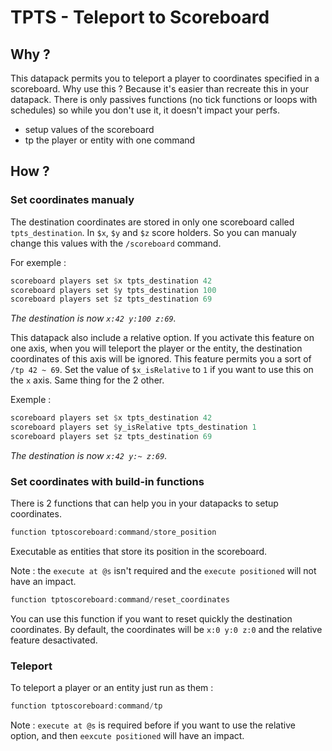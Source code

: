 # TPTS - Teleport to Scoreboard

## Why ?

This datapack permits you to teleport a player to coordinates specified in a scoreboard. Why use this ? Because it's easier than recreate this in your datapack.
There is only passives functions (no tick functions or loops with schedules) so while you don't use it, it doesn't impact your perfs.

* setup values of the scoreboard
* tp the player or entity with one command

## How ?

### Set coordinates manualy

The destination coordinates are stored in only one scoreboard called `tpts_destination`. In `$x`, `$y` and `$z` score holders.
So you can manualy change this values with the `/scoreboard` command.

For exemple :
```hs
scoreboard players set $x tpts_destination 42
scoreboard players set $y tpts_destination 100
scoreboard players set $z tpts_destination 69
```
*The destination is now `x:42 y:100 z:69`.*

This datapack also include a relative option. If you activate this feature on one axis, when you will teleport the player or the entity, the destination coordinates of this axis will be ignored. This feature permits you a sort of `/tp 42 ~ 69`. Set the value of `$x_isRelative` to `1` if you want to use this on the `x` axis. Same thing for the 2 other.

Exemple :
```hs
scoreboard players set $x tpts_destination 42
scoreboard players set $y_isRelative tpts_destination 1
scoreboard players set $z tpts_destination 69
```
*The destination is now `x:42 y:~ z:69`.*

### Set coordinates with build-in functions

There is 2 functions that can help you in your datapacks to setup coordinates.


```hs
function tptoscoreboard:command/store_position
```
Executable as entities that store its position in the scoreboard.

Note : the `execute at @s` isn't required and the `execute positioned` will not have an impact.



```hs
function tptoscoreboard:command/reset_coordinates
```
You can use this function if you want to reset quickly the destination coordinates.
By default, the coordinates will be `x:0 y:0 z:0` and the relative feature desactivated.


### Teleport

To teleport a player or an entity just run as them :
```hs
function tptoscoreboard:command/tp
```
Note : `execute at @s` is required before if you want to use the relative option, and then `eexcute positioned` will have an impact.
